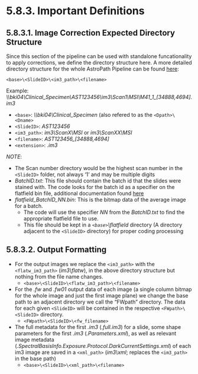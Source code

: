 # 5.8.3. Important Definitions
## 5.8.3.1. Image Correction Expected Directory Structure
Since this section of the pipeline can be used with standalone funcationality to apply corrections, we define the directory structure here. A more detailed directory structure for the whole AstroPath Pipeline can be found [here](../../../scans/docs/DirectoryOrganization.md#46-directory-organization): 
```
<base>\<SlideID>\<im3_path>\<filename>
```
Example:  *\\\\bki04\\Clinical_Specimen\\AST123456\\im3\\Scan1\\MSI\\M41\_1\_\[34888,4694\].im3*
- ```<base>```: *\\\\bki04\\Clinical_Specimen* (also refered to as the ```<Dpath>\<Dname>```
- ```<SlideID>```: *AST123456*
- ```<im3_path>```: *im3\\ScanX\\MSI* or *im3\\ScanXX\\MSI*
- ```<filename>```: *AST123456\_\[34888,4694\]*
- ```<extension>```:  *.im3* <br>

*NOTE*: 
- The Scan number directory would be the highest scan number in the ```<SlideID>``` folder, not always ‘1’ and may be multiple digits
- *BatchID.txt*: This file should contain the batch id that the slides were stained with. The code looks for the batch id as a specifier on the flatfield bin file, additional documentation found [here](../../../scans/docs/scanning/BatchIDs.md#446-batchids)
- *flatfield_BatchID_NN.bin*: This is the bitmap data of the average image for a batch. 
  - The code will use the specifier *NN* from the *BatchID.txt* to find the appropriate flatfield file to use. 
  - This file should be kept in a *```<base>```\\flatfield* directory (A directory adjacent to the ```<SlideID>``` directory) for proper coding processing

## 5.8.3.2. Output Formatting
- For the output images we replace the ```<im3_path>``` with the ```<flatw_im3_path>``` (*im3\\flatw*), in the above directory structure but nothing from the file name changes.
  - ```<base>\<SlideID>\<flatw_im3_path>\<filename>```
- For the *.fw* and *.fw01* output data of each image (a single column bitmap for the whole image and just the first image plane) we change the base path to an adjacent directory we call the “FWpath” directory. The data for each given ```<SlideID>``` will be contained in the respective ```<FWpath>\<SlideID>``` directory.
  - ```<FWpath>\<SlideID>\<fw_filename>```
- The full metadata for the first *.im3* (*.full.im3*) for a slide, some shape parameters for the first *.im3* (*.Parameters.xml*), as well as relevant image metadata (*.SpectralBasisInfo.Exposure.Protocol.DarkCurrentSettings.xml*) of each im3 image are saved in a ```<xml_path>``` (*im3\xml*; replaces the ```<im3_path>``` in the base path)
  - ```<base>\<SlideID>\<xml_path>\<filename>```
